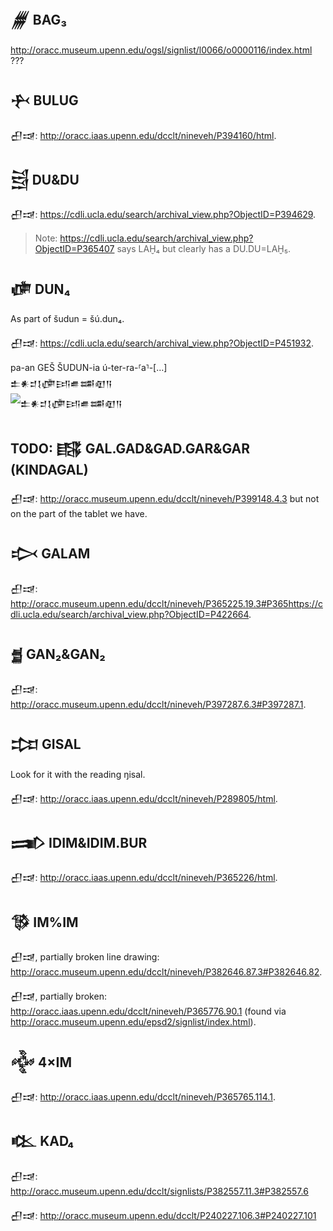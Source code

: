 ## 𒁂 BAG₃
http://oracc.museum.upenn.edu/ogsl/signlist/l0066/o0000116/index.html ???

## 𒁑 BULUG

𒌷𒀏: http://oracc.iaas.upenn.edu/dcclt/nineveh/P394160/html.

## 𒁻 DU&DU

𒌷𒀏: https://cdli.ucla.edu/search/archival_view.php?ObjectID=P394629.

> Note: https://cdli.ucla.edu/search/archival_view.php?ObjectID=P365407 says LAḪ₄ but clearly has a DU.DU=LAḪ₅.

## 𒂈 DUN₄

As part of šudun = šú.dun₄.

𒌷𒀏: https://cdli.ucla.edu/search/archival_view.php?ObjectID=P451932.

pa-an GEŠ ŠUDUN-ia ú-ter-ra-⸢a⸣-[…]  
𒉺𒀭𒄑𒋙𒂈𒅀𒌑𒌁𒊏𒀀  
![𒉺𒀭𒄑𒋙𒂈𒅀𒌑𒌁𒊏𒀀](https://cdn.discordapp.com/attachments/533816279165960192/799412234610147358/unknown.png)

## TODO: 𒃳 GAL.GAD&GAD.GAR&GAR (KINDAGAL)

𒌷𒀏: http://oracc.museum.upenn.edu/dcclt/nineveh/P399148.4.3 but not on the part of the tablet we have.

## 𒃴 GALAM

𒌷𒀏: http://oracc.museum.upenn.edu/dcclt/nineveh/P365225.19.3#P365https://cdli.ucla.edu/search/archival_view.php?ObjectID=P422664.

## 𒃹 GAN₂&GAN₂

𒌷𒀏: http://oracc.museum.upenn.edu/dcclt/nineveh/P397287.6.3#P397287.1.

## 𒄐 GISAL

Look for it with the reading ŋisal.

𒌷𒀏: http://oracc.iaas.upenn.edu/dcclt/nineveh/P289805/html.

##  𒅃 IDIM&IDIM.BUR

𒌷𒀏: http://oracc.iaas.upenn.edu/dcclt/nineveh/P365226/html.

## 𒅐 IM%IM

𒌷𒀏, partially broken line drawing: http://oracc.museum.upenn.edu/dcclt/nineveh/P382646.87.3#P382646.82.

𒌷𒀏, partially broken: http://oracc.iaas.upenn.edu/dcclt/nineveh/P365776.90.1 (found via http://oracc.museum.upenn.edu/epsd2/signlist/index.html).

## 𒅒 4×IM

𒌷𒀏: http://oracc.iaas.upenn.edu/dcclt/nineveh/P365765.114.1.

## 𒆒 KAD₄

𒌷𒀏: http://oracc.museum.upenn.edu/dcclt/signlists/P382557.11.3#P382557.6

𒌷𒀏: http://oracc.museum.upenn.edu/dcclt/P240227.106.3#P240227.101
